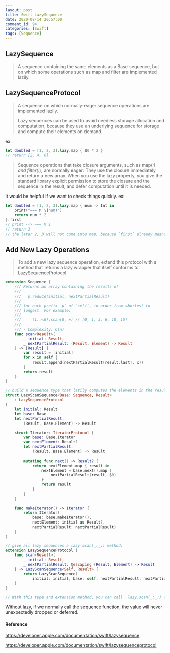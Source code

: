 ```yaml
---
layout: post
title: Swift LazySequence
date: 2020-08-14 20:57:00
comment_id: 94
categories: [Swift]
tags: [Sequence]
---
```


## LazySequence

> A sequence containing the same elements as a Base sequence, but on which some operations such as map and filter are implemented lazily.

## LazySequenceProtocol

> A sequence on which normally-eager sequence operations are implemented lazily.
> 
> Lazy sequences can be used to avoid needless storage allocation and computation, because they use an underlying sequence for storage and compute their elements on demand.

ex:

```swift
let doubled = [1, 2, 3].lazy.map { $0 * 2 }
// return [2, 4, 6]
```

> Sequence operations that take closure arguments, such as map(_:) and filter(_:), are normally eager: They use the closure immediately and return a new array. When you use the lazy property, you give the standard library explicit permission to store the closure and the sequence in the result, and defer computation until it is needed.

It would be helpful if we want to check things quickly. ex:

```swift
let doubled = [1, 2, 3].lazy.map { num -> Int in
    print("=== M \(num)")
    return num * 2
}.first
// print --> === M 1
// return 2
// the later 2, 3 will not come into map, because `first` already means this loop is finished
```

## Add New Lazy Operations

> To add a new lazy sequence operation, extend this protocol with a method that returns a lazy wrapper that itself conforms to LazySequenceProtocol. 

```swift
extension Sequence {
    /// Returns an array containing the results of
    ///
    ///   p.reduce(initial, nextPartialResult)
    ///
    /// for each prefix `p` of `self`, in order from shortest to
    /// longest. For example:
    ///
    ///     (1..<6).scan(0, +) // [0, 1, 3, 6, 10, 15]
    ///
    /// - Complexity: O(n)
    func scan<Result>(
        _ initial: Result,
        _ nextPartialResult: (Result, Element) -> Result
    ) -> [Result] {
        var result = [initial]
        for x in self {
            result.append(nextPartialResult(result.last!, x))
        }
        return result
    }
}

// build a sequence type that lazily computes the elements in the result of a scan:
struct LazyScanSequence<Base: Sequence, Result>
    : LazySequenceProtocol
{
    let initial: Result
    let base: Base
    let nextPartialResult:
        (Result, Base.Element) -> Result

    struct Iterator: IteratorProtocol {
        var base: Base.Iterator
        var nextElement: Result?
        let nextPartialResult:
            (Result, Base.Element) -> Result
        
        mutating func next() -> Result? {
            return nextElement.map { result in
                nextElement = base.next().map {
                    nextPartialResult(result, $0)
                }
                return result
            }
        }
    }
    
    func makeIterator() -> Iterator {
        return Iterator(
            base: base.makeIterator(),
            nextElement: initial as Result?,
            nextPartialResult: nextPartialResult)
    }
}

// give all lazy sequences a lazy scan(_:_:) method:
extension LazySequenceProtocol {
    func scan<Result>(
        _ initial: Result,
        _ nextPartialResult: @escaping (Result, Element) -> Result
    ) -> LazyScanSequence<Self, Result> {
        return LazyScanSequence(
            initial: initial, base: self, nextPartialResult: nextPartialResult)
    }
}

// With this type and extension method, you can call .lazy.scan(_:_:) on any sequence to create a lazily computed scan. The resulting LazyScanSequence is itself lazy, too, so further sequence operations also defer computation.
```

Without lazy, if we normally call the sequence function, the value will never unexpectedly dropped or deferred.

#### Reference

<https://developer.apple.com/documentation/swift/lazysequence>

<https://developer.apple.com/documentation/swift/lazysequenceprotocol>
